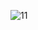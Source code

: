 ![11](https://github.com/JSHDF832/asdfiuyiu32/assets/135463123/e05c5a78-e8fe-4455-824e-84e73f9afeeb)
